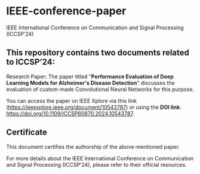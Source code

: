 # IEEE-conference-paper
IEEE International Conference on Communication and Signal Processing (ICCSP’24)

## This repository contains two documents related to ICCSP’24:
Research Paper: The paper titled "**Performance Evaluation of Deep Learning Models for Alzheimer's Disease Detection**" discusses the evaluation of custom-made Convolutional Neural Networks for this purpose.

You can access the paper on IEEE Xplore via this link (https://ieeexplore.ieee.org/document/10543787) or using the **DOI link**: https://doi.org/10.1109/ICCSP60870.2024.10543787.

## Certificate
This document certifies the authorship of the above-mentioned paper.

For more details about the IEEE International Conference on Communication and Signal Processing (ICCSP’24), please refer to their official resources.
